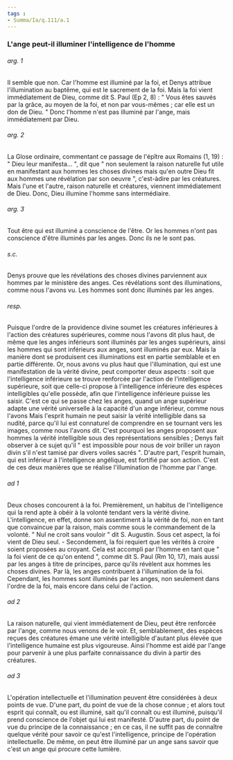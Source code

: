 ```yaml
---
tags : 
- Summa/Ia/q.111/a.1
---
```


### L'ange peut-il illuminer l'intelligence de l'homme



###### arg. 1
Il semble que non. Car l'homme est illuminé par la foi, et Denys attribue l'illumination au baptême, qui est le sacrement de la foi. Mais la foi vient immédiatement de Dieu, comme dit S. Paul (Ep 2, 8) : " Vous êtes sauvés par la grâce, au moyen de la foi, et non par vous-mêmes ; car elle est un don de Dieu. " Donc l'homme n'est pas illuminé par l'ange, mais immédiatement par Dieu. 

###### arg. 2
La Glose ordinaire, commentant ce passage de l'épître aux Romains (1, 19) : " Dieu leur manifesta... ", dit que " non seulement la raison naturelle fut utile en manifestant aux hommes les choses divines mais qu'en outre Dieu fit aux hommes une révélation par son oeuvre ", c'est-àdire par les créatures. Mais l'une et l'autre, raison naturelle et créatures, viennent immédiatement de Dieu. Donc, Dieu illumine l'homme sans intermédiaire. 

###### arg. 3
Tout être qui est illuminé a conscience de l'être. Or les hommes n'ont pas conscience d'être illuminés par les anges. Donc ils ne le sont pas. 

###### s.c.
Denys prouve que les révélations des choses divines parviennent aux hommes par le ministère des anges. Ces révélations sont des illuminations, comme nous l'avons vu. Les hommes sont donc illuminés par les anges. 

###### resp.
Puisque l'ordre de la providence divine soumet les créatures inférieures à l'action des créatures supérieures, comme nous l'avons dit plus haut, de même que les anges inférieurs sont illuminés par les anges supérieurs, ainsi les hommes qui sont inférieurs aux anges, sont illuminés par eux. Mais la manière dont se produisent ces illuminations est en partie semblable et en partie différente. Or, nous avons vu plus haut que l'illumination, qui est une manifestation de la vérité divine, peut comporter deux aspects : soit que l'intelligence inférieure se trouve renforcée par l'action de l'intelligence supérieure, soit que celle-ci propose à l'intelligence inférieure des espèces intelligibles qu'elle possède, afin que l'intelligence inférieure puisse les saisir. C'est ce qui se passe chez les anges, quand un ange supérieur adapte une vérité universelle à la capacité d'un ange inférieur, comme nous l'avons Mais l'esprit humain ne peut saisir la vérité intelligible dans sa nudité, parce qu'il lui est connaturel de comprendre en se tournant vers les images, comme nous l'avons dit. C'est pourquoi les anges proposent aux hommes la vérité intelligible sous des représentations sensibles ; Denys fait observer à ce sujet qu'il " est impossible pour nous de voir briller un rayon divin s'il n'est tamisé par divers voiles sacrés ". D'autre part, l'esprit humain, qui est inférieur à l'intelligence angélique, est fortifié par son action. C'est de ces deux manières que se réalise l'illumination de l'homme par l'ange. 

###### ad 1
Deux choses concourent à la foi. Premièrement, un habitus de l'intelligence qui la rend apte à obéir à la volonté tendant vers la vérité divine. L'intelligence, en effet, donne son assentiment à la vérité de foi, non en tant que convaincue par la raison, mais comme sous le commandement de la volonté. " Nul ne croit sans vouloir " dit S. Augustin. Sous cet aspect, la foi vient de Dieu seul. - Secondement, la foi requiert que les vérités à croire soient proposées au croyant. Cela est accompli par l'homme en tant que " la foi vient de ce qu'on entend ", comme dit S. Paul (Rm 10, 17), mais aussi par les anges à titre de principes, parce qu'ils révèlent aux hommes les choses divines. Par là, les anges contribuent à l'illumination de la foi. Cependant, les hommes sont illuminés par les anges, non seulement dans l'ordre de la foi, mais encore dans celui de l'action. 

###### ad 2
La raison naturelle, qui vient immédiatement de Dieu, peut être renforcée par l'ange, comme nous venons de le voir. Et, semblablement, des espèces reçues des créatures émane une vérité intelligible d'autant plus élevée que l'intelligence humaine est plus vigoureuse. Ainsi l'homme est aidé par l'ange pour parvenir à une plus parfaite connaissance du divin à partir des créatures. 

###### ad 3
L'opération intellectuelle et l'illumination peuvent être considérées à deux points de vue. D'une part, du point de vue de la chose connue ; et alors tout esprit qui connaît, ou est illuminé, sait qu'il connaît ou est illuminé, puisqu'il prend conscience de l'objet qui lui est manifesté. D'autre part, du point de vue du principe de la connaissance ; en ce cas, il ne suffit pas de connaître quelque vérité pour savoir ce qu'est l'intelligence, principe de l'opération intellectuelle. De même, on peut être illuminé par un ange sans savoir que c'est un ange qui procure cette lumière. 

